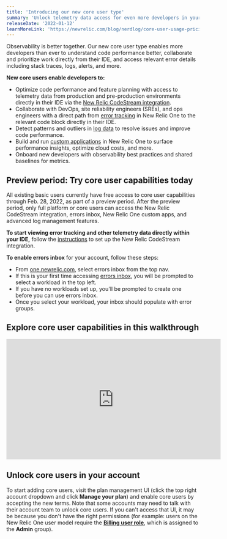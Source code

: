 ```yaml
---
title: 'Introducing our new core user type' 
summary: 'Unlock telemetry data access for even more developers in your org' 
releaseDate: '2022-01-12' 
learnMoreLink: 'https://newrelic.com/blog/nerdlog/core-user-usage-pricing' 
---
```


Observability is better together. Our new core user type enables more developers than ever to understand code performance better, collaborate and prioritize work directly from their IDE, and access relevant error details including stack traces, logs, alerts, and more.

**New core users enable developers to:** 
* Optimize code performance and feature planning with access to telemetry data from production and pre-production environments directly in their IDE via the [New Relic CodeStream integration](https://newrelic.com/codestream). 
* Collaborate with DevOps, site reliability engineers (SREs), and ops engineers with a direct path from [error tracking](https://newrelic.com/platform/errors-inbox) in New Relic One to the relevant code block directly in their IDE.
* Detect patterns and outliers in [log data](https://one.newrelic.com/launcher/logger.log-launcher?platform[accountId]=3386328&platform[timeRange][duration]=1800000&platform[$isFallbackTimeRange]=true&state=18f8ab72-f351-81d7-8b9d-d0a44b5b94a3) to resolve issues and improve code performance. 
* Build and run [custom applications](https://docs.newrelic.com/docs/new-relic-one/use-new-relic-one/build-new-relic-one/build-custom-new-relic-one-application) in New Relic One to surface performance insights, optimize cloud costs, and more. 
* Onboard new developers with observability best practices and shared baselines for metrics.

## Preview period: Try core user capabilities today

All existing basic users currently have free access to core user capabilities through Feb. 28, 2022, as part of a preview period. After the preview period, only full platform or core users can access the New Relic CodeStream integration, errors inbox, New Relic One custom apps, and advanced log management features.

**To start viewing error tracking and other telemetry data directly within your IDE,** follow the [instructions](https://newrelic.com/codestream) to set up the New Relic CodeStream integration.

**To enable errors inbox** for your account, follow these steps: 
* From [one.newrelic.com](one.newrelic.com), select errors inbox from the top nav.
* If this is your first time accessing [errors inbox](https://one.newrelic.com/launcher/errors-inbox.launcher?platform[accountId]=3386328&platform[timeRange][duration]=86400000&platform[$isFallbackTimeRange]=true&state=49e6d628-79ac-7022-1689-a6a6b7673f54), you will be prompted to select a workload in the top left.
* If you have no workloads set up, you'll be prompted to create one before you can use errors inbox.
* Once you select your workload, your inbox should populate with error groups.

## Explore core user capabilities in this walkthrough 

<iframe width="560" height="315" src="https://www.youtube.com/embed/UAkAsGBfm_s" frameborder="0" allow="accelerometer; autoplay; clipboard-write; encrypted-media; gyroscope; picture-in-picture" allowfullscreen></iframe>

## Unlock core users in your account
To start adding core users, visit the plan management UI (click the top right account dropdown and click **Manage your plan**) and enable core users by accepting the new terms. Note that some accounts may need to talk with their account team to unlock core users. If you can't access that UI, it may be because you don't have the right permissions (for example: users on the New Relic One user model require the [**Billing user role**](https://docs.newrelic.com/docs/accounts/accounts-billing/new-relic-one-user-management/user-management-concepts/#roles), which is assigned to the **Admin** group). 





